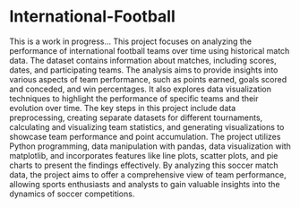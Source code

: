 # International-Football
This is a work in progress...
This project focuses on analyzing the performance of international football teams over time using historical match data. The dataset contains information about matches, including scores, dates, and participating teams. The analysis aims to provide insights into various aspects of team performance, such as points earned, goals scored and conceded, and win percentages. It also explores data visualization techniques to highlight the performance of specific teams and their evolution over time.
The key steps in this project include data preprocessing, creating separate datasets for different tournaments, calculating and visualizing team statistics, and generating visualizations to showcase team performance and point accumulation. The project utilizes Python programming, data manipulation with pandas, data visualization with matplotlib, and incorporates features like line plots, scatter plots, and pie charts to present the findings effectively.
By analyzing this soccer match data, the project aims to offer a comprehensive view of team performance, allowing sports enthusiasts and analysts to gain valuable insights into the dynamics of soccer competitions.
